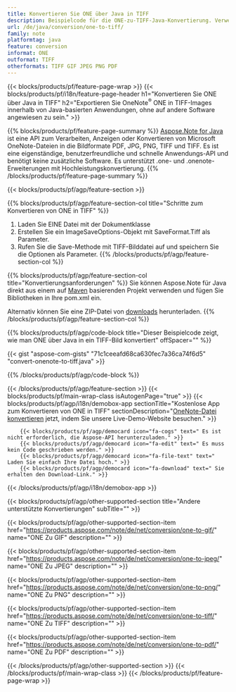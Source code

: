 ```yaml
---
title: Konvertieren Sie ONE über Java in TIFF
description: Beispielcode für die ONE-zu-TIFF-Java-Konvertierung. Verwenden Sie den API-Beispielcode für die Batch-Konvertierung von ONE-Dateien in TIFF in jeder Java-basierten Anwendung. 
url: /de/java/conversion/one-to-tiff/
family: note
platformtag: java
feature: conversion
informat: ONE
outformat: TIFF
otherformats: TIFF GIF JPEG PNG PDF
---
```

{{< blocks/products/pf/feature-page-wrap >}}
{{< blocks/products/pf/i18n/feature-page-header h1="Konvertieren Sie ONE über Java in TIFF" h2="Exportieren Sie OneNote<sup>&reg;</sup> ONE in TIFF-Images innerhalb von Java-basierten Anwendungen, ohne auf andere Software angewiesen zu sein." >}}

{{% blocks/products/pf/feature-page-summary %}}
[Aspose.Note for Java](https://products.aspose.com/note/java/) ist eine API zum Verarbeiten, Anzeigen oder Konvertieren von Microsoft OneNote-Dateien in die Bildformate PDF, JPG, PNG, TIFF und TIFF. Es ist eine eigenständige, benutzerfreundliche und schnelle Anwendungs-API und benötigt keine zusätzliche Software. Es unterstützt .one- und .onenote-Erweiterungen mit Hochleistungskonvertierung.
{{% /blocks/products/pf/feature-page-summary  %}}

{{< blocks/products/pf/agp/feature-section >}}

{{% blocks/products/pf/agp/feature-section-col title="Schritte zum Konvertieren von ONE in TIFF" %}}
1. Laden Sie EINE Datei mit der Dokumentklasse
2. Erstellen Sie ein ImageSaveOptions-Objekt mit SaveFormat.Tiff als Parameter.
3. Rufen Sie die Save-Methode mit TIFF-Bilddatei auf und speichern Sie die Optionen als Parameter.
{{% /blocks/products/pf/agp/feature-section-col %}}

{{% blocks/products/pf/agp/feature-section-col title="Konvertierungsanforderungen" %}}
Sie können Aspose.Note für Java direkt aus einem auf [Maven](https://repository.aspose.com/webapp/#/artifacts/browse/tree/General/repo/com/aspose/aspose-note) basierenden Projekt verwenden und fügen Sie Bibliotheken in Ihre pom.xml ein.

Alternativ können Sie eine ZIP-Datei von [downloads](https://downloads.aspose.com/note/java) herunterladen.
{{% /blocks/products/pf/agp/feature-section-col %}}

{{% blocks/products/pf/agp/code-block title="Dieser Beispielcode zeigt, wie man ONE über Java in ein TIFF-Bild konvertiert" offSpacer="" %}}

{{< gist "aspose-com-gists" "71c1ceeafd68ca630fec7a36ca74f6d5" "convert-onenote-to-tiff.java" >}}

{{% /blocks/products/pf/agp/code-block %}}

{{< /blocks/products/pf/agp/feature-section >}}
{{< blocks/products/pf/main-wrap-class isAutogenPage="true" >}}
{{< blocks/products/pf/agp/i18n/demobox-app sectionTitle="Kostenlose App zum Konvertieren von ONE in TIFF" sectionDescription="[OneNote-Datei konvertieren](https://products.aspose.app/note/conversion/onenote-to-tiff) jetzt, indem Sie unsere Live-Demo-Website besuchen." >}}

        {{< blocks/products/pf/agp/democard icon="fa-cogs" text=" Es ist nicht erforderlich, die Aspose-API herunterzuladen." >}}
        {{< blocks/products/pf/agp/democard icon="fa-edit" text=" Es muss kein Code geschrieben werden." >}}
        {{< blocks/products/pf/agp/democard icon="fa-file-text" text=" Laden Sie einfach Ihre Datei hoch." >}}
        {{< blocks/products/pf/agp/democard icon="fa-download" text=" Sie erhalten den Download-Link." >}}
		
{{< /blocks/products/pf/agp/i18n/demobox-app >}}

{{< blocks/products/pf/agp/other-supported-section title="Andere unterstützte Konvertierungen" subTitle="" >}}

{{< blocks/products/pf/agp/other-supported-section-item href="https://products.aspose.com/note/de/net/conversion/one-to-gif/" name="ONE Zu GIF" description="" >}}

{{< blocks/products/pf/agp/other-supported-section-item href="https://products.aspose.com/note/de/net/conversion/one-to-jpeg/" name="ONE Zu JPEG" description="" >}}

{{< blocks/products/pf/agp/other-supported-section-item href="https://products.aspose.com/note/de/net/conversion/one-to-png/" name="ONE Zu PNG" description="" >}}

{{< blocks/products/pf/agp/other-supported-section-item href="https://products.aspose.com/note/de/net/conversion/one-to-tiff/" name="ONE Zu TIFF" description="" >}}

{{< blocks/products/pf/agp/other-supported-section-item href="https://products.aspose.com/note/de/net/conversion/one-to-pdf/" name="ONE Zu PDF" description="" >}}



{{< /blocks/products/pf/agp/other-supported-section >}}
{{< /blocks/products/pf/main-wrap-class >}}
{{< /blocks/products/pf/feature-page-wrap >}}